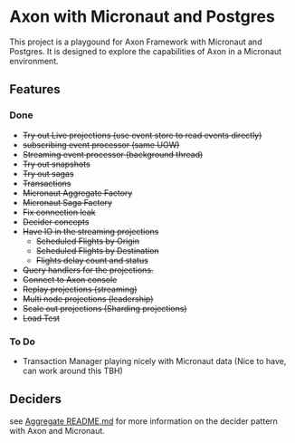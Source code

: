 # Axon with Micronaut and Postgres

This project is a playgound for Axon Framework with Micronaut and Postgres. It is designed to explore the capabilities of Axon in a Micronaut environment.

## Features

### Done

* ~~Try out Live projections (use event store to read events directly)~~
* ~~subscribing event processor (same UOW)~~
* ~~Streaming event processor (background thread)~~
* ~~Try out snapshots~~
* ~~Try out sagas~~
* ~~Transactions~~
* ~~Micronaut Aggregate Factory~~
* ~~Micronaut Saga Factory~~
* ~~Fix connection leak~~
* ~~Decider concepts~~
* ~~Have IO in the streaming projections~~
  * ~~Scheduled Flights by Origin~~
  * ~~Scheduled Flights by Destination~~
  * ~~Flights delay count and status~~
* ~~Query handlers for the projections.~~
* ~~Connect to Axon console~~
* ~~Replay projections (streaming)~~
* ~~Multi node projections (leadership)~~
* ~~Scale out projections (Sharding projections)~~
* ~~Load Test~~
### To Do

* Transaction Manager playing nicely with Micronaut data (Nice to have, can work around this TBH)

## Deciders

see [Aggregate README.md](./src/main/kotlin/com/playground/aggregate/README.md) for more information on the decider pattern with Axon and Micronaut.
